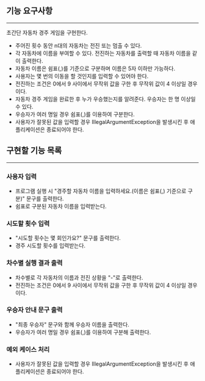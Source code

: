 ## 기능 요구사항

---

초간단 자동차 경주 게임을 구현한다.

- 주어진 횟수 동안 n대의 자동차는 전진 또는 멈출 수 있다.
- 각 자동차에 이름을 부여할 수 있다. 전진하는 자동차를 출력할 때 자동차 이름을 같이 출력한다.
- 자동차 이름은 쉼표(,)를 기준으로 구분하며 이름은 5자 이하만 가능하다.
- 사용자는 몇 번의 이동을 할 것인지를 입력할 수 있어야 한다.
- 전진하는 조건은 0에서 9 사이에서 무작위 값을 구한 후 무작위 값이 4 이상일 경우이다.
- 자동차 경주 게임을 완료한 후 누가 우승했는지를 알려준다. 우승자는 한 명 이상일 수 있다.
- 우승자가 여러 명일 경우 쉼표(,)를 이용하여 구분한다.
- 사용자가 잘못된 값을 입력할 경우 IllegalArgumentException을 발생시킨 후 애플리케이션은 종료되어야 한다.


## 구현할 기능 목록

---

### 사용자 입력

- 프로그램 실행 시 "경주할 자동차 이름을 입력하세요.(이름은 쉼표(,) 기준으로 구분)" 문구를 출력한다.
- 쉼표로 구분된 자동차 이름을 입력받는다.

### 시도할 횟수 입력

- "시도할 횟수는 몇 회인가요?" 문구를 출력한다.
- 경주 시도할 횟수를 입력받는다.

### 차수별 실행 결과 출력

- 차수별로 각 자동차의 이름과 전진 상황을 "-"로 출력한다.
- 전진하는 조건은 0에서 9 사이에서 무작위 값을 구한 후 무작위 값이 4 이상일 경우이다.

### 우승자 안내 문구 출력

- "최종 우승자" 문구와 함께 우승자 이름을 출력한다.
- 우승자가 여러 명일 경우 쉼표(,)를 이용하여 구분해 출력한다.

### 예외 케이스 처리
- 사용자가 잘못된 값을 입력할 경우 IllegalArgumentException을 발생시킨 후 애플리케이션은 종료되어야 한다.